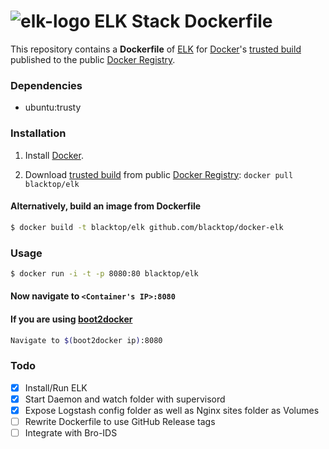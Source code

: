 ![elk-logo](https://raw.githubusercontent.com/blacktop/docker-elk/master/logo.png)
ELK Stack Dockerfile
===================

This repository contains a **Dockerfile** of [ELK](http://www.elasticsearch.org/overview/elkdownloads/) for [Docker](https://www.docker.io/)'s [trusted build](https://index.docker.io/u/blacktop/elk/) published to the public [Docker Registry](https://index.docker.io/).

### Dependencies

* ubuntu:trusty

### Installation

1. Install [Docker](https://www.docker.io/).

2. Download [trusted build](https://index.docker.io/u/blacktop/elk/) from public [Docker Registry](https://index.docker.io/): `docker pull blacktop/elk`

#### Alternatively, build an image from Dockerfile
```bash
$ docker build -t blacktop/elk github.com/blacktop/docker-elk
```
### Usage
```bash
$ docker run -i -t -p 8080:80 blacktop/elk
```
#### Now navigate to `<Container's IP>:8080`

#### If you are using [boot2docker](http://boot2docker.io)
```bash
Navigate to $(boot2docker ip):8080
```

### Todo
- [x] Install/Run ELK
- [x] Start Daemon and watch folder with supervisord
- [x] Expose Logstash config folder as well as Nginx sites folder as Volumes
- [ ] Rewrite Dockerfile to use GitHub Release tags
- [ ] Integrate with Bro-IDS

